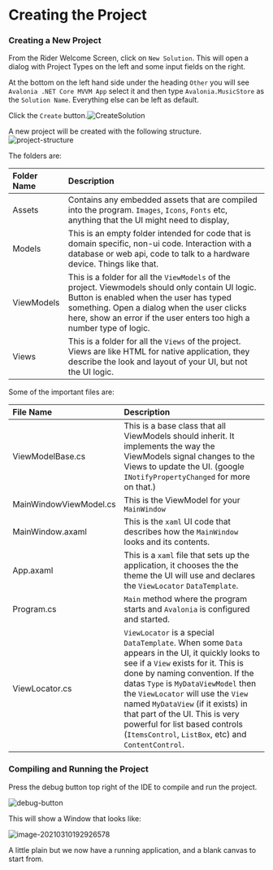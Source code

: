 # Creating the Project

### Creating a New Project <a id="creating-a-new-project"></a>

From the Rider Welcome Screen, click on `New Solution`. This will open a dialog with Project Types on the left and some input fields on the right.

At the bottom on the left hand side under the heading `Other` you will see `Avalonia .NET Core MVVM App` select it and then type `Avalonia.MusicStore` as the `Solution Name`. Everything else can be left as default.

Click the `Create` button.![CreateSolution](https://avaloniaui.net/docs/advanced-tutorial/images/CreateSolution.png)

A new project will be created with the following structure.![project-structure](https://avaloniaui.net/docs/advanced-tutorial/images/project-structure.png)

The folders are:

| Folder Name | Description |
| :--- | :--- |
| Assets | Contains any embedded assets that are compiled into the program. `Images`, `Icons`, `Fonts` etc, anything that the UI might need to display, |
| Models | This is an empty folder intended for code that is domain specific, non-ui code. Interaction with a database or web api, code to talk to a hardware device. Things like that. |
| ViewModels | This is a folder for all the `ViewModels` of the project. Viewmodels should only contain UI logic. Button is enabled when the user has typed something. Open a dialog when the user clicks here, show an error if the user enters too high a number type of logic. |
| Views | This is a folder for all the `Views` of the project. Views are like HTML for native application, they describe the look and layout of your UI, but not the UI logic. |

Some of the important files are:

| File Name | Description |
| :--- | :--- |
| ViewModelBase.cs | This is a base class that all ViewModels should inherit. It implements the way the ViewModels signal changes to the Views to update the UI. \(google `INotifyPropertyChanged` for more on that.\) |
| MainWindowViewModel.cs | This is the ViewModel for your `MainWindow` |
| MainWindow.axaml | This is the `xaml` UI code that describes how the `MainWindow` looks and its contents. |
| App.axaml | This is a `xaml` file that sets up the application, it chooses the the theme the UI will use and declares the `ViewLocator` `DataTemplate`. |
| Program.cs | `Main` method where the program starts and `Avalonia` is configured and started. |
| ViewLocator.cs | `ViewLocator` is a special `DataTemplate`. When some `Data` appears in the UI, it quickly looks to see if a `View` exists for it. This is done by naming convention. If the datas `Type` is `MyDataViewModel` then the `ViewLocator` will use the `View` named `MyDataView` \(if it exists\) in that part of the UI. This is very powerful for list based controls \(`ItemsControl`, `ListBox`, etc\) and `ContentControl`. |

### Compiling and Running the Project <a id="compiling-and-running-the-project"></a>

Press the debug button top right of the IDE to compile and run the project.

![debug-button](https://avaloniaui.net/docs/advanced-tutorial/images/debug-button.png)

This will show a Window that looks like:

![image-20210310192926578](https://avaloniaui.net/docs/advanced-tutorial/images/image-20210310192926578.png)

A little plain but we now have a running application, and a blank canvas to start from.

